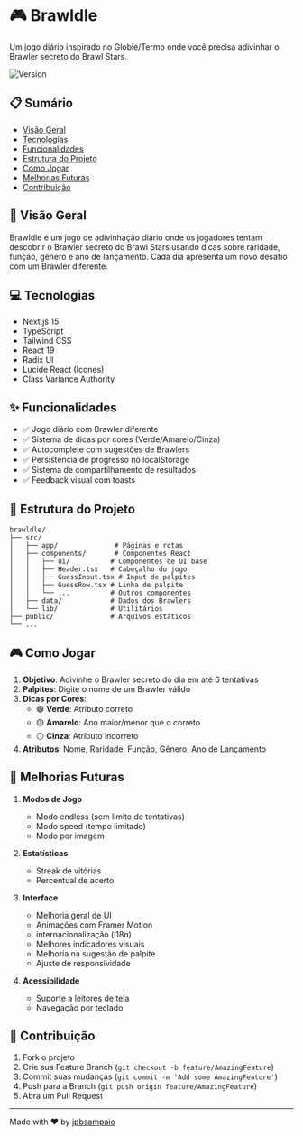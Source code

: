 # 🎮 Brawldle

Um jogo diário inspirado no Globle/Termo onde você precisa adivinhar o Brawler secreto do Brawl Stars.

![Version](https://img.shields.io/badge/version-1.0.0-green.svg)

## 📋 Sumário

- [Visão Geral](#-visão-geral)
- [Tecnologias](#-tecnologias)
- [Funcionalidades](#-funcionalidades)
- [Estrutura do Projeto](#-estrutura-do-projeto)
- [Como Jogar](#-como-jogar)
- [Melhorias Futuras](#-melhorias-futuras)
- [Contribuição](#-contribuição)

## 🎯 Visão Geral

Brawldle é um jogo de adivinhação diário onde os jogadores tentam descobrir o Brawler secreto do Brawl Stars usando dicas sobre raridade, função, gênero e ano de lançamento. Cada dia apresenta um novo desafio com um Brawler diferente.

## 💻 Tecnologias

- Next.js 15
- TypeScript
- Tailwind CSS
- React 19
- Radix UI
- Lucide React (Ícones)
- Class Variance Authority

## ✨ Funcionalidades

- ✅ Jogo diário com Brawler diferente
- ✅ Sistema de dicas por cores (Verde/Amarelo/Cinza)
- ✅ Autocomplete com sugestões de Brawlers
- ✅ Persistência de progresso no localStorage
- ✅ Sistema de compartilhamento de resultados
- ✅ Feedback visual com toasts

## 📁 Estrutura do Projeto

```
brawldle/
├── src/
│   ├── app/              # Páginas e rotas
│   ├── components/       # Componentes React
│   │   ├── ui/          # Componentes de UI base
│   │   ├── Header.tsx   # Cabeçalho do jogo
│   │   ├── GuessInput.tsx # Input de palpites
│   │   ├── GuessRow.tsx # Linha de palpite
│   │   └── ...          # Outros componentes
│   ├── data/            # Dados dos Brawlers
│   └── lib/             # Utilitários
├── public/              # Arquivos estáticos
└── ...
```

## 🎮 Como Jogar

1. **Objetivo**: Adivinhe o Brawler secreto do dia em até 6 tentativas
2. **Palpites**: Digite o nome de um Brawler válido
3. **Dicas por Cores**:
    - 🟢 **Verde**: Atributo correto
    - 🟡 **Amarelo**: Ano maior/menor que o correto
    - ⚪ **Cinza**: Atributo incorreto
4. **Atributos**: Nome, Raridade, Função, Gênero, Ano de Lançamento

## 🚀 Melhorias Futuras

1. **Modos de Jogo**
    - Modo endless (sem limite de tentativas)
    - Modo speed (tempo limitado)
    - Modo por imagem

2. **Estatísticas**
    - Streak de vitórias
    - Percentual de acerto

3. **Interface**
    - Melhoria geral de UI
    - Animações com Framer Motion
    - internacionalização (i18n)
    - Melhores indicadores visuais
    - Melhoria na sugestão de palpite
    - Ajuste de responsividade

4. **Acessibilidade**
    - Suporte a leitores de tela
    - Navegação por teclado

## 🤝 Contribuição

1. Fork o projeto
2. Crie sua Feature Branch (`git checkout -b feature/AmazingFeature`)
3. Commit suas mudanças (`git commit -m 'Add some AmazingFeature'`)
4. Push para a Branch (`git push origin feature/AmazingFeature`)
5. Abra um Pull Request

---

Made with ❤️ by [jpbsampaio](https://github.com/jpbsampaio)
